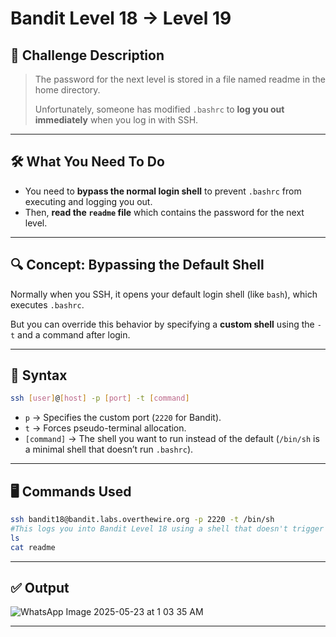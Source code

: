 # **Bandit Level 18 → Level 19**

## **🧩 Challenge Description**

> The password for the next level is stored in a file named readme in the home directory.
> 
> 
> Unfortunately, someone has modified `.bashrc` to **log you out immediately** when you log in with SSH.
> 

---

## 🛠️ What You Need To Do

- You need to **bypass the normal login shell** to prevent `.bashrc` from executing and logging you out.
- Then, **read the `readme` file** which contains the password for the next level.

---

## 🔍 Concept: Bypassing the Default Shell

Normally when you SSH, it opens your default login shell (like `bash`), which executes `.bashrc`.

But you can override this behavior by specifying a **custom shell** using the `-t` and a command after login.

---

## 📘 Syntax

```bash
ssh [user]@[host] -p [port] -t [command]
```

- `p` → Specifies the custom port (`2220` for Bandit).
- `t` → Forces pseudo-terminal allocation.
- `[command]` → The shell you want to run instead of the default (`/bin/sh` is a minimal shell that doesn’t run `.bashrc`).

---

## 🖥️ Commands Used

```bash
ssh bandit18@bandit.labs.overthewire.org -p 2220 -t /bin/sh
#This logs you into Bandit Level 18 using a shell that doesn't trigger .bashrc
ls
cat readme
```

---

## ✅ Output
![WhatsApp Image 2025-05-23 at 1 03 35 AM](https://github.com/user-attachments/assets/e4379df6-0f84-4bea-a199-f2ef737aa485)

---
